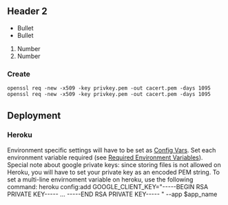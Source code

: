 ## Header 2 ##

* Bullet
* Bullet

1. Number
2. Number

### Create ###

    openssl req -new -x509 -key privkey.pem -out cacert.pem -days 1095
    openssl req -new -x509 -key privkey.pem -out cacert.pem -days 1095  
    
## Deployment

### Heroku
Environment specific settings will have to be set as [Config Vars](https://devcenter.heroku.com/articles/config-vars).
Set each environment variable required (see [Required Environment Variables](#required-environment-variables)).
Special note about google private keys: since storing files is not allowed on Heroku, you will have to set
your private key as an encoded PEM string. To set a multi-line
envirnoment variable on heroku, use the following command: 
    heroku config:add GOOGLE_CLIENT_KEY="-----BEGIN RSA PRIVATE KEY-----
    ...
    -----END RSA PRIVATE KEY----- 
    " --app $app_name